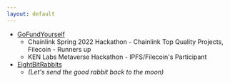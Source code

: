 ```yaml
---
layout: default
---
```


* [GoFundYourself](https://devpost.com/software/brofundyourself)
  * Chainlink Spring 2022 Hackathon - Chainlink Top Quality Projects, Filecoin - Runners up
  * KEN Labs Metaverse Hackathon - IPFS/Filecoin's Participant
* [EightBitRabbits](https://opensea.io/collection/eightbitrabbits) 
  * *(Let's send the good rabbit back to the moon)*
